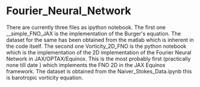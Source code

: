 # Fourier_Neural_Network
There are currently three files as ipython notebook. The first one __simple_FNO_JAX is the implementation of the Burger's equation. The dataset for the same has been obtained from the matlab which is inherent in the code itself.
The second one Vorticity_2D_FNO is the python notebook which is the implementation of the 2D implementation of the Fourier Neural Network in JAX/OPTAX/Equinox. This is the most probably first (practically none till date ) which implements the FNO 2D in the JAX Equinox framework.
The dataset is obtained from the Naiver_Stokes_Data.ipynb this is barotropic vorticity equation. 
